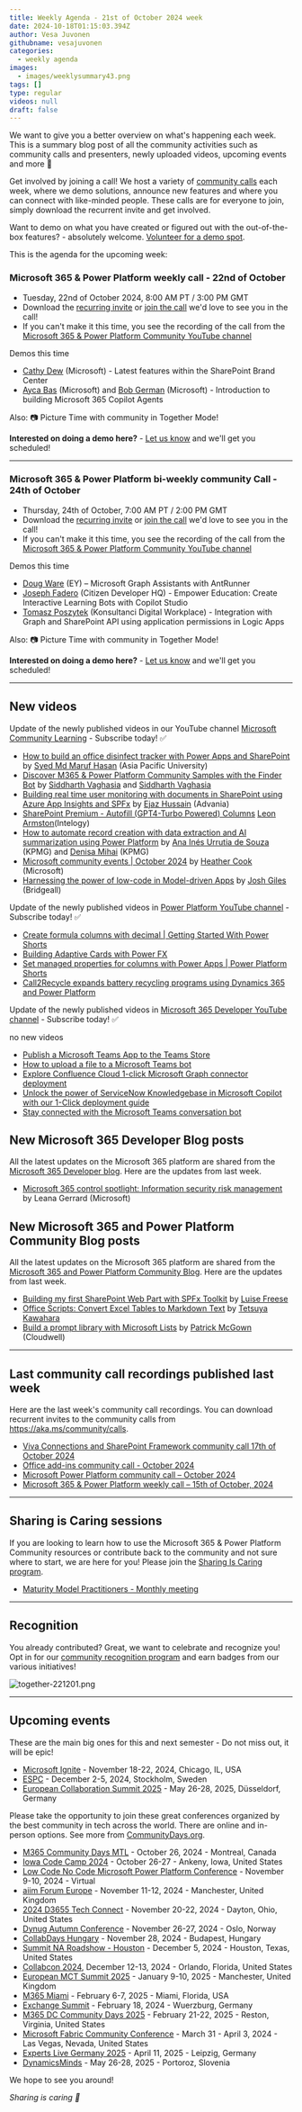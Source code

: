 ```yaml
---
title: Weekly Agenda - 21st of October 2024 week
date: 2024-10-18T01:15:03.394Z
author: Vesa Juvonen
githubname: vesajuvonen
categories:
  - weekly agenda
images:
  - images/weeklysummary43.png
tags: []
type: regular
videos: null
draft: false
---
```


We want to give you a better overview on what's happening each week. This is a summary blog post of all the community activities such as community calls and presenters, newly uploaded videos, upcoming events and more 🚀 

Get involved by joining a call! We host a variety of [community calls](https://aka.ms/community/calls) each week, where we demo solutions, announce new features and where you can connect with like-minded people. These calls are for everyone to join, simply download the recurrent invite and get involved. 

Want to demo on what you have created or figured out with the out-of-the-box features? - absolutely welcome. [Volunteer for a demo spot](https://aka.ms/community/request/demo).

This is the agenda for the upcoming week:

### Microsoft 365 & Power Platform weekly call - 22nd of October

* Tuesday, 22nd of October 2024, 8:00 AM PT / 3:00 PM GMT
* Download the [recurring invite](https://aka.ms/m365-dev-call) or [join the call](https://aka.ms/m365-dev-call-join) we'd love to see you in the call!
* If you can't make it this time, you see the recording of the call from the [Microsoft 365 & Power Platform Community YouTube channel](https://www.youtube.com/playlist?list=PLR9nK3mnD-OUQOW86tT5dkCRQAVGY7DlH)

Demos this time

* [Cathy Dew](https://www.linkedin.com/in/cathyowendew/) (Microsoft) - Latest features within the SharePoint Brand Center 
* [Ayca Bas](https://www.linkedin.com/in/aycabas/) (Microsoft) and [Bob German](https://www.linkedin.com/in/bgerman/) (Microsoft) - Introduction to building Microsoft 365 Copilot Agents

Also: 📷 Picture Time with community in Together Mode!

**Interested on doing a demo here?** - [Let us know](https://aka.ms/community/request/demo) and we'll get you scheduled!

---

### Microsoft 365 & Power Platform bi-weekly community Call - 24th of October

* Thursday, 24th of October, 7:00 AM PT / 2:00 PM GMT
* Download the [recurring invite](https://aka.ms/spdev-sig-call) or [join the call](https://aka.ms/spdev-sig-call-join) we'd love to see you in the call!
* If you can't make it this time, you see the recording of the call from the [Microsoft 365 & Power Platform Community YouTube channel](https://www.youtube.com/watch?v=gAqUr9wa2_0&list=PLR9nK3mnD-OURfm5Ypu-wK52cxBv_gXCA)

Demos this time

* [Doug Ware](https://www.linkedin.com/in/douglastware/) (EY) – Microsoft Graph Assistants with AntRunner
* [Joseph Fadero](https://www.linkedin.com/in/joseph-fadero/) (Citizen Developer HQ) - Empower Education: Create Interactive Learning Bots with Copilot Studio
* [Tomasz Poszytek](https://www.linkedin.com/in/tomaszposzytek/) (Konsultanci Digital Workplace) - Integration with Graph and SharePoint API using application permissions in Logic Apps

Also: 📷 Picture Time with community in Together Mode!

**Interested on doing a demo here?** - [Let us know](https://aka.ms/community/request/demo) and we'll get you scheduled!

---

## New videos 

Update of the newly published videos in our YouTube channel [Microsoft Community Learning](https://www.youtube.com/@MicrosoftCommunityLearning) - Subscribe today! ✅

* [How to build an office disinfect tracker with Power Apps and SharePoint](https://www.youtube.com/watch?v=IySJwEmq5Eo) by [Syed Md Maruf Hasan](https://www.linkedin.com/in/syed-hasan-maruf/) (Asia Pacific University)
* [Discover M365 & Power Platform Community Samples with the Finder Bot](https://www.youtube.com/watch?v=J5IH-wN-cbk) by [Siddharth Vaghasia](https://www.linkedin.com/in/siddharthvaghasia/) and [Siddharth Vaghasia](https://www.linkedin.com/in/kunj-sangani/)
* [Building real time user monitoring with documents in SharePoint using Azure App Insights and SPFx](https://www.youtube.com/watch?v=G_TN0X8-mt4) by [Ejaz Hussain](https://www.linkedin.com/in/hussaine) (Advania)  
* [SharePoint Premium - Autofill (GPT4-Turbo Powered) Columns](https://www.youtube.com/watch?v=uqeZ0WKm3O8) [Leon Armston](https://www.linkedin.com/in/leonarmston)​ (​Intelogy) 
* [How to automate record creation with data extraction and AI summarization using Power Platform](https://www.youtube.com/watch?v=32snccUKGik) by [Ana Inés Urrutia de Souza](https://www.linkedin.com/in/anainesurruti) (KPMG)​ and [Denisa Mihai](https://www.linkedin.com/in/denisamihai) (KPMG)
* [Microsoft community events | October 2024](https://www.youtube.com/watch?v=i1cPfDtLSns) by [Heather Cook](https://www.linkedin.com/in/heathernewman) (Microsoft)
* [Harnessing the power of low-code in Model-driven Apps](https://www.youtube.com/watch?v=zFTTHxKdCZE) by [Josh Giles](https://www.linkedin.com/in/joshgiles94) (Bridgeall)


Update of the newly published videos in [Power Platform YouTube channel](https://www.youtube.com/@mspowerplatform) - Subscribe today! ✅

* [Create formula columns with decimal | Getting Started With Power Shorts](https://www.youtube.com/watch?v=NmpPG0_sPX0)
* [Building Adaptive Cards with Power FX](https://www.youtube.com/watch?v=Pa-aFBYODSo)
* [Set managed properties for columns with Power Apps | Power Platform Shorts](https://www.youtube.com/watch?v=nKlRG5tHW2M)
* [Call2Recycle expands battery recycling programs using Dynamics 365 and Power Platform](https://www.youtube.com/watch?v=XBRZK-7DE7U)

Update of the newly published videos in [Microsoft 365 Developer YouTube channel](https://www.youtube.com/@Microsoft365Developer) - Subscribe today! ✅

no new videos

* [Publish a Microsoft Teams App to the Teams Store](https://www.youtube.com/watch?v=cFqAuLy0JaE)
* [How to upload a file to a Microsoft Teams bot](https://www.youtube.com/watch?v=-UeDi5X3qWk)
* [Explore Confluence Cloud 1-click Microsoft Graph connector deployment](https://www.youtube.com/watch?v=9WXQt1JykXo)
* [Unlock the power of ServiceNow Knowledgebase in Microsoft Copilot with our 1-Click deployment guide](https://www.youtube.com/watch?v=uS5JV-2M9kw)
* [Stay connected with the Microsoft Teams conversation bot](https://www.youtube.com/watch?v=HWw99yPsAes)

## New Microsoft 365 Developer Blog posts

All the latest updates on the Microsoft 365 platform are shared from the [Microsoft 365 Developer blog](https://devblogs.microsoft.com/microsoft365dev/). Here are the updates from last week.

* [Microsoft 365 control spotlight: Information security risk management](https://devblogs.microsoft.com/microsoft365dev/microsoft-365-control-spotlight-information-security-risk-management/) by Leana Gerrard (Microsoft)


## New Microsoft 365 and Power Platform Community Blog posts

All the latest updates on the Microsoft 365 platform are shared from the [Microsoft 365 and Power Platform Community Blog](https://pnp.github.io/blog/). Here are the updates from last week.

* [Building my first SharePoint Web Part with SPFx Toolkit](https://pnp.github.io/blog/post/my-first-spfx-web-part.md/) by [Luise Freese](https://linkedin.com/in/luisefreese)
* [Office Scripts: Convert Excel Tables to Markdown Text](https://pnp.github.io/blog/post/convert-excel-tables-to-markdown-text/) by [Tetsuya Kawahara](https://www.linkedin.com/in/tetsuya-kawahara-730498180/)
* [Build a prompt library with Microsoft Lists](https://pnp.github.io/blog/post/build-a-prompt-library-with-microsoft-lists/) by [Patrick McGown](https://www.linkedin.com/in/pmcgown/) (Cloudwell)

---

## Last community call recordings published last week

Here are the last week's community call recordings. You can download recurrent invites to the community calls from https://aka.ms/community/calls.

* [Viva Connections and SharePoint Framework community call 17th of October 2024](https://www.youtube.com/watch?v=qAXAC86PaSQ)
* [Office add-ins community call - October 2024](https://www.youtube.com/watch?v=7oDPawF58rg)
* [Microsoft Power Platform community call – October 2024](https://www.youtube.com/watch?v=EF6RmxPiVGs)
* [Microsoft 365 & Power Platform weekly call – 15th of October, 2024](https://www.youtube.com/watch?v=PX1Ku9sIi7Y)


---

## Sharing is Caring sessions

If you are looking to learn how to use the Microsoft 365 & Power Platform Community resources or contribute back to the community and not sure where to start, we are here for you! Please join the [Sharing Is Caring program](https://pnp.github.io/sharing-is-caring/).

* [Maturity Model Practitioners - Monthly meeting](https://aka.ms/mm4m365/invite)

---

## Recognition

You already contributed? Great, we want to celebrate and recognize you! Opt in for our [community recognition program](https://pnp.github.io/recognitionprogram/) and earn badges from our various initiatives! 

![together-221201.png](images/community-recognization-program.png)

---

## Upcoming events

These are the main big ones for this and next semester - Do not miss out, it will be epic!

* [Microsoft Ignite](https://ignite.microsoft.com/en-US/home) - November 18-22, 2024, Chicago, IL, USA
* [ESPC](https://www.sharepointeurope.com/) - December 2-5, 2024, Stockholm, Sweden
* [European Collaboration Summit 2025](https://collabsummit.eu/) - May 26-28, 2025, Düsseldorf, Germany

Please take the opportunity to join these great conferences organized by the best community in tech across the world. There are online and in-person options. See more from [CommunityDays.org](https://www.communitydays.org/).


* [M365 Community Days MTL](https://www.communitydays.org/event/2024-10-26/m365-community-days-mtl-2024) - October 26, 2024 - Montreal, Canada
* [Iowa Code Camp 2024](https://www.communitydays.org/event/2024-10-26/iowa-code-camp-2024) - October 26-27 - Ankeny, Iowa, United States
* [Low Code No Code Microsoft Power Platform Conference](https://www.communitydays.org/event/2024-11-09/low-code-no-code-microsoft-power-platform-conference-2024) - November 9-10, 2024 - Virtual
* [aiim Forum Europe](https://www.communitydays.org/event/2024-11-11/aiim-forum-europe) - November 11-12, 2024 - Manchester, United Kingdom
* [2024 D3655 Tech Connect](https://www.communitydays.org/event/2024-11-20/2024-d365-tech-connect) - November 20-22, 2024 - Dayton, Ohio, United States
* [Dynug Autumn Conference](https://www.communitydays.org/event/2024-11-26/dynug-autumn-conference) - November 26-27, 2024 - Oslo, Norway
* [CollabDays Hungary](https://www.communitydays.org/event/2024-11-28/collabdays-hungary-2024) - November 28, 2024 - Budapest, Hungary
* [Summit NA Roadshow - Houston](https://www.communitydays.org/event/2024-12-05/summit-na-roadshow-houston) - December 5, 2024 - Houston, Texas, United States
* [Collabcon 2024](https://www.communitydays.org/event/2024-12-12/collabcon-2024), December 12-13, 2024 - Orlando, Florida, United States
* [European MCT Summit 2025](https://www.communitydays.org/event/2025-01-09/european-mct-summit-2025) - January 9-10, 2025 - Manchester, United Kingdom
* [M365 Miami](https://www.communitydays.org/event/2025-02-06/m365-miami) - February 6-7, 2025 - Miami, Florida, USA
* [Exchange Summit](https://www.communitydays.org/event/2025-02-18/exchange-summit-2025) - February 18, 2024 - Wuerzburg, Germany
* [M365 DC Community Days 2025](https://www.communitydays.org/event/2025-02-21/m365-dc-community-days-2025) - February 21-22, 2025 - Reston, Virginia, United States
* [Microsoft Fabric Community Conference](https://www.communitydays.org/event/2025-03-31/microsoft-fabric-community-conference) - March 31 - April 3, 2024 - Las Vegas, Nevada, United States
* [Experts Live Germany 2025](https://www.communitydays.org/event/2025-04-11/experts-live-germany-2025) - April 11, 2025 - Leipzig, Germany
* [DynamicsMinds](https://www.communitydays.org/event/2025-05-26/dynamicsminds-2025) - May 26-28, 2025 - Portoroz, Slovenia

We hope to see you around!

_Sharing is caring 🧡_
